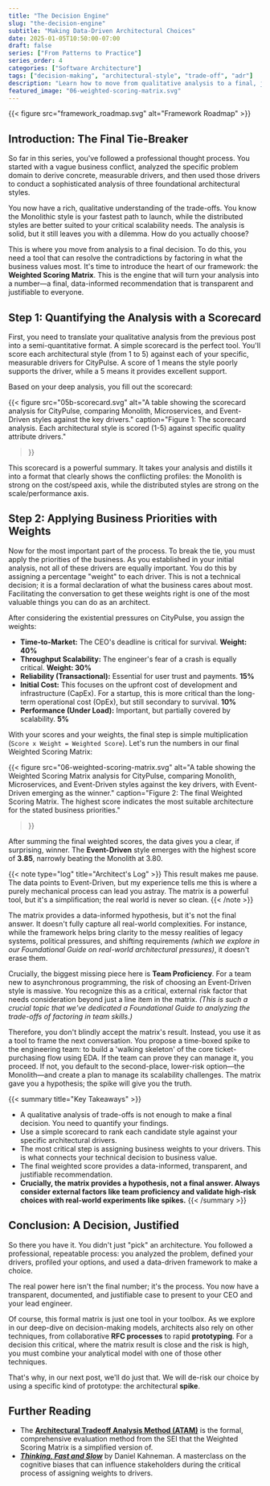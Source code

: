 ```yaml
---
title: "The Decision Engine"
slug: "the-decision-engine"
subtitle: "Making Data-Driven Architectural Choices"
date: 2025-01-05T10:50:00-07:00
draft: false
series: ["From Patterns to Practice"]
series_order: 4
categories: ["Software Architecture"]
tags: ["decision-making", "architectural-style", "trade-off", "adr"]
description: "Learn how to move from qualitative analysis to a final, justifiable, and data-informed architectural decision using a Weighted Scoring Matrix to factor in business priorities."
featured_image: "06-weighted-scoring-matrix.svg"
---
```


{{< figure src="framework_roadmap.svg" alt="Framework Roadmap" >}}

## Introduction: The Final Tie-Breaker

So far in this series, you've followed a professional thought process. You started with a vague business conflict, analyzed the specific problem domain to derive concrete, measurable drivers, and then used those drivers to conduct a sophisticated analysis of three foundational architectural styles.

You now have a rich, qualitative understanding of the trade-offs. You know the Monolithic style is your fastest path to launch, while the distributed styles are better suited to your critical scalability needs. The analysis is solid, but it still leaves you with a dilemma. How do you actually choose?

This is where you move from analysis to a final decision. To do this, you need a tool that can resolve the contradictions by factoring in what the business values most. It's time to introduce the heart of our framework: the **Weighted Scoring Matrix**. This is the engine that will turn your analysis into a number—a final, data-informed recommendation that is transparent and justifiable to everyone.

## Step 1: Quantifying the Analysis with a Scorecard

First, you need to translate your qualitative analysis from the previous post into a semi-quantitative format. A simple scorecard is the perfect tool. You'll score each architectural style (from 1 to 5) against each of your specific, measurable drivers for CityPulse. A score of 1 means the style poorly supports the driver, while a 5 means it provides excellent support.

Based on your deep analysis, you fill out the scorecard:

{{< figure
    src="05b-scorecard.svg"
    alt="A table showing the scorecard analysis for CityPulse, comparing Monolith, Microservices, and Event-Driven styles against the key drivers."
    caption="Figure 1: The scorecard analysis. Each architectural style is scored (1-5) against specific quality attribute drivers."
>}}

This scorecard is a powerful summary. It takes your analysis and distills it into a format that clearly shows the conflicting profiles: the Monolith is strong on the cost/speed axis, while the distributed styles are strong on the scale/performance axis.

## Step 2: Applying Business Priorities with Weights

Now for the most important part of the process. To break the tie, you must apply the priorities of the business. As you established in your initial analysis, not all of these drivers are equally important. You do this by assigning a percentage "weight" to each driver. This is not a technical decision; it is a formal declaration of what the business cares about most. Facilitating the conversation to get these weights right is one of the most valuable things you can do as an architect.

After considering the existential pressures on CityPulse, you assign the weights:

* **Time-to-Market:** The CEO's deadline is critical for survival. **Weight: 40%**
* **Throughput Scalability:** The engineer's fear of a crash is equally critical. **Weight: 30%**
* **Reliability (Transactional):** Essential for user trust and payments. **15%**
* **Initial Cost:** This focuses on the upfront cost of development and infrastructure (CapEx). For a startup, this is more critical than the long-term operational cost (OpEx), but still secondary to survival. **10%**
* **Performance (Under Load):** Important, but partially covered by scalability. **5%**

With your scores and your weights, the final step is simple multiplication (`Score x Weight = Weighted Score`). Let's run the numbers in our final Weighted Scoring Matrix:

{{< figure
    src="06-weighted-scoring-matrix.svg"
    alt="A table showing the Weighted Scoring Matrix analysis for CityPulse, comparing Monolith, Microservices, and Event-Driven styles against the key drivers, with Event-Driven emerging as the winner."
    caption="Figure 2: The final Weighted Scoring Matrix. The highest score indicates the most suitable architecture for the stated business priorities."
>}}

After summing the final weighted scores, the data gives you a clear, if surprising, winner. The **Event-Driven** style emerges with the highest score of **3.85**, narrowly beating the Monolith at 3.80.

{{< note type="log" title="Architect's Log" >}}
This result makes me pause. The data points to Event-Driven, but my experience tells me this is where a purely mechanical process can lead you astray. The matrix is a powerful tool, but it's a simplification; the real world is never so clean.
{{< /note >}}

The matrix provides a data-informed hypothesis, but it's not the final answer. It doesn't fully capture all real-world complexities. For instance, while the framework helps bring clarity to the messy realities of legacy systems, political pressures, and shifting requirements *(which we explore in our Foundational Guide on real-world architectural pressures)*, it doesn't erase them.

Crucially, the biggest missing piece here is **Team Proficiency**. For a team new to asynchronous programming, the risk of choosing an Event-Driven style is massive. You recognize this as a critical, external risk factor that needs consideration beyond just a line item in the matrix. *(This is such a crucial topic that we've dedicated a Foundational Guide to analyzing the trade-offs of factoring in team skills.)*

Therefore, you don't blindly accept the matrix's result. Instead, you use it as a tool to frame the next conversation. You propose a time-boxed spike to the engineering team: to build a 'walking skeleton' of the core ticket-purchasing flow using EDA. If the team can prove they can manage it, you proceed. If not, you default to the second-place, lower-risk option—the Monolith—and create a plan to manage its scalability challenges. The matrix gave you a hypothesis; the spike will give you the truth.

{{< summary title="Key Takeaways" >}}

* A qualitative analysis of trade-offs is not enough to make a final decision. You need to quantify your findings.
* Use a simple scorecard to rank each candidate style against your specific architectural drivers.
* The most critical step is assigning business weights to your drivers. This is what connects your technical decision to business value.
* The final weighted score provides a data-informed, transparent, and justifiable recommendation.
* **Crucially, the matrix provides a hypothesis, not a final answer. Always consider external factors like team proficiency and validate high-risk choices with real-world experiments like spikes.**
{{< /summary >}}

## Conclusion: A Decision, Justified

So there you have it. You didn't just "pick" an architecture. You followed a professional, repeatable process: you analyzed the problem, defined your drivers, profiled your options, and used a data-driven framework to make a choice.

The real power here isn't the final number; it's the process. You now have a transparent, documented, and justifiable case to present to your CEO and your lead engineer.

Of course, this formal matrix is just one tool in your toolbox. As we explore in our deep-dive on decision-making models, architects also rely on other techniques, from collaborative **RFC processes** to rapid **prototyping**. For a decision this critical, where the matrix result is close and the risk is high, you must combine your analytical model with one of those other techniques.

That's why, in our next post, we'll do just that. We will de-risk our choice by using a specific kind of prototype: the architectural **spike**.

## Further Reading

* The [**Architectural Tradeoff Analysis Method (ATAM)**](https://www.sei.cmu.edu/documents/629/2000_005_001_13706.pdf) is the formal, comprehensive evaluation method from the SEI that the Weighted Scoring Matrix is a simplified version of.
* [***Thinking, Fast and Slow***](https://www.goodreads.com/book/show/11468377-thinking-fast-and-slow) by Daniel Kahneman. A masterclass on the cognitive biases that can influence stakeholders during the critical process of assigning weights to drivers.
